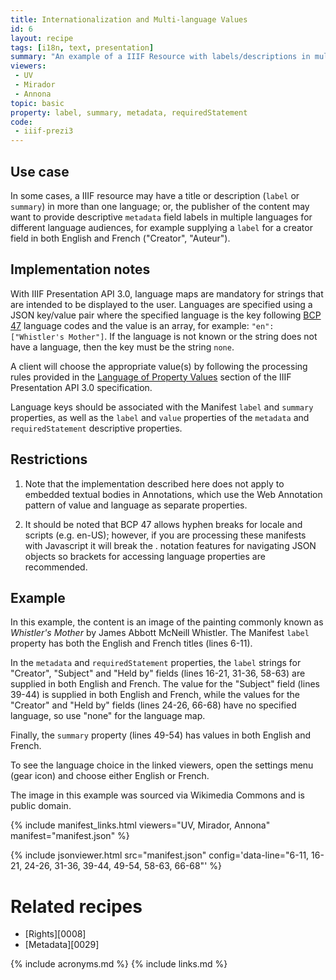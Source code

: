 ```yaml
---
title: Internationalization and Multi-language Values
id: 6
layout: recipe
tags: [i18n, text, presentation]
summary: "An example of a IIIF Resource with labels/descriptions in multiple languages."
viewers:
 - UV
 - Mirador  
 - Annona
topic: basic
property: label, summary, metadata, requiredStatement
code:
 - iiif-prezi3
---
```


## Use case
In some cases, a IIIF resource may have a title or description (`label` or `summary`) in more than one language; or, the publisher of the content may want to provide descriptive `metadata` field labels in multiple languages for different language audiences, for example supplying a `label` for a creator field in both English and French ("Creator", "Auteur").

## Implementation notes
With IIIF Presentation API 3.0, language maps are mandatory for strings that are intended to be displayed to the user. Languages are specified using a JSON key/value pair where the specified language is the key following [BCP 47](https://tools.ietf.org/html/bcp47) language codes and the value is an array, for example: `"en": ["Whistler's Mother"]`. If the language is not known or the string does not have a language, then the key must be the string `none`.

A client will choose the appropriate value(s) by following the processing rules provided in the [Language of Property Values](https://iiif.io/api/presentation/3.0/#44-language-of-property-values) section of the IIIF Presentation API 3.0 specification.

Language keys should be associated with the Manifest `label` and `summary` properties, as well as the `label` and `value` properties of the `metadata` and `requiredStatement` descriptive properties.

## Restrictions
1. Note that the implementation described here does not apply to embedded textual bodies in Annotations, which use the Web Annotation pattern of value and language as separate properties.

2. It should be noted that BCP 47 allows hyphen breaks for locale and scripts (e.g. en-US); however, if you are processing these manifests with Javascript it will break the . notation features for navigating JSON objects so brackets for accessing language properties are recommended.

## Example
In this example, the content is an image of the painting commonly known as *Whistler's Mother* by James Abbott McNeill Whistler. The Manifest `label` property has both the English and French titles (lines 6-11).

In the `metadata` and `requiredStatement` properties, the `label` strings for "Creator", "Subject" and "Held by" fields (lines 16-21, 31-36, 58-63) are supplied in both English and French. The value for the "Subject" field (lines 39-44) is supplied in both English and French, while the values for the "Creator" and "Held by" fields (lines 24-26, 66-68) have no specified language, so use "none" for the language map.

Finally, the `summary` property (lines 49-54) has values in both English and French.

To see the language choice in the linked viewers, open the settings menu (gear icon) and choose either English or French.

The image in this example was sourced via Wikimedia Commons and is public domain.

{% include manifest_links.html viewers="UV, Mirador, Annona" manifest="manifest.json" %}

{% include jsonviewer.html src="manifest.json" config='data-line="6-11, 16-21, 24-26, 31-36, 39-44, 49-54, 58-63, 66-68"' %}

# Related recipes

* [Rights][0008]
* [Metadata][0029]

{% include acronyms.md %}
{% include links.md %}
